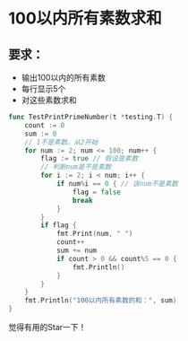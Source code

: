 # 100以内所有素数求和

## 要求：
- 输出100以内的所有素数
- 每行显示5个
- 对这些素数求和

```go
func TestPrintPrimeNumber(t *testing.T) {
	count := 0
	sum := 0
	// 1不是素数。从2开始
	for num := 2; num <= 100; num++ {
		flag := true // 假设是素数
		// 判断num是不是素数
		for i := 2; i < num; i++ {
			if num%i == 0 { // 该num不是素数
				flag = false
				break
			}
		}
		if flag {
			fmt.Print(num, " ")
			count++
			sum += num
			if count > 0 && count%5 == 0 {
				fmt.Println()
			}
		}
	}
	fmt.Println("100以内所有素数的和：", sum)
}
```
觉得有用的Star一下！
